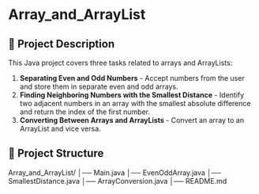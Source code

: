 # Array_and_ArrayList

## 📖 Project Description
This Java project covers three tasks related to arrays and ArrayLists:
1. **Separating Even and Odd Numbers** - Accept numbers from the user and store them in separate even and odd arrays.
2. **Finding Neighboring Numbers with the Smallest Distance** - Identify two adjacent numbers in an array with the smallest absolute difference and return the index of the first number.
3. **Converting Between Arrays and ArrayLists** - Convert an array to an ArrayList and vice versa.

## 📂 Project Structure
Array_and_ArrayList/
│── Main.java
│── EvenOddArray.java
│── SmallestDistance.java
│── ArrayConversion.java
│── README.md


